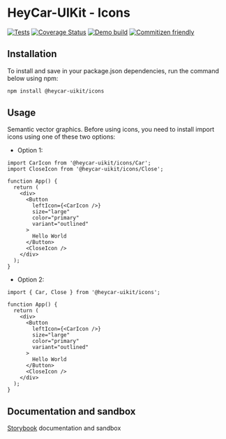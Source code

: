 # HeyCar-UIKit - Icons

[![Tests](https://github.com/hey-car/heycar-uikit/actions/workflows/build.yml/badge.svg)](https://github.com/hey-car/heycar-uikit/actions/workflows/build.yml)
[![Coverage Status](https://coveralls.io/repos/github/hey-car/heycar-uikit/badge.svg)](https://coveralls.io/github/hey-car/heycar-uikit)
[![Demo build](https://github.com/hey-car/heycar-uikit/actions/workflows/main.yml/badge.svg)](https://github.com/hey-car/heycar-uikit/actions/workflows/main.yml)
[![Commitizen friendly](https://img.shields.io/badge/commitizen-friendly-brightgreen.svg)](http://commitizen.github.io/cz-cli/)

## Installation

To install and save in your package.json dependencies, run the command below using npm:

```bash
npm install @heycar-uikit/icons
```

## Usage

Semantic vector graphics. Before using icons, you need to install import icons using one of these two options:

- Option 1:

```tsx
import CarIcon from '@heycar-uikit/icons/Car';
import CloseIcon from '@heycar-uikit/icons/Close';

function App() {
  return (
    <div>
      <Button
        leftIcon={<CarIcon />}
        size="large"
        color="primary"
        variant="outlined"
      >
        Hello World
      </Button>
      <CloseIcon />
    </div>
  );
}
```

- Option 2:

```tsx
import { Car, Close } from '@heycar-uikit/icons';

function App() {
  return (
    <div>
      <Button
        leftIcon={<CarIcon />}
        size="large"
        color="primary"
        variant="outlined"
      >
        Hello World
      </Button>
      <CloseIcon />
    </div>
  );
}
```

## Documentation and sandbox

[Storybook](https://hey-car.github.io/heycar-uikit/main/?path=/docs/components-icons--icons) documentation and sandbox
